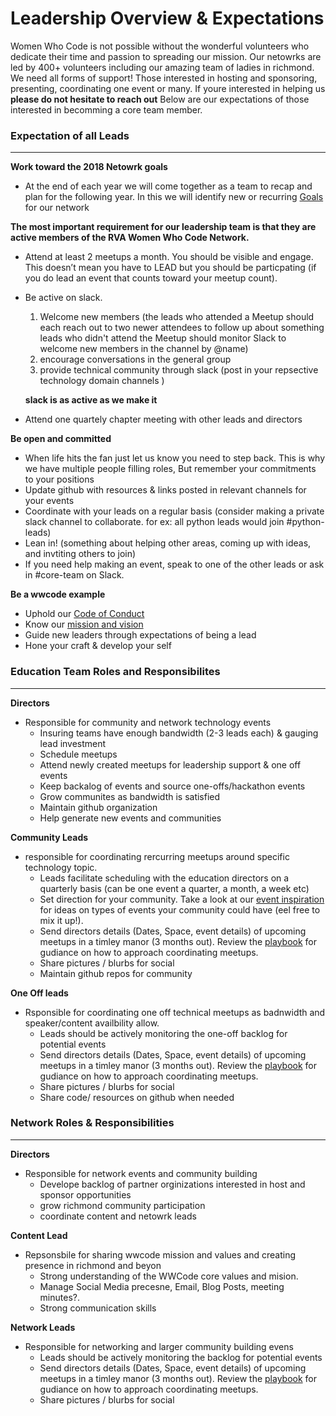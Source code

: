 # Leadership Overview & Expectations 

Women Who Code is not possible without the wonderful volunteers who dedicate their time and passion to spreading our mission. Our netowrks are led by 400+ volunteers including our amazing team of ladies in richmond. We need all forms of support! Those interested in hosting and sponsoring, presenting, coordinating one event or many. If youre interested in helping us **please do not hesitate to reach out** Below are our expectations of those interested in becomming a core team member. 

### Expectation of all Leads 

---

**Work toward the 2018 Netowrk goals**

- At the end of each year we will come together as a team to recap and plan for the following year. In this we will identify new or recurring [Goals](network-goals.md) for our network

**The most important requirement for our leadership team is that they are active members of the RVA Women Who Code Network.**

- Attend at least 2 meetups a month. You should be visible and engage. This doesn’t mean you have to LEAD but you should be particpating (if you do lead an event that counts toward your meetup count). 
- Be active on slack. 
    1. Welcome new members (the leads who attended a Meetup should each reach out to two newer attendees to follow up about something
                            leads who didn't attend the Meetup should monitor Slack to welcome new members in the channel by @name)                          
    2. encourage conversations in the general group 
    3. provide technical community through slack (post in your repsective technology domain channels )
    
    **slack is as active as we make it**
- Attend one quartely chapter meeting with other leads and directors 

**Be open and committed**
- When life hits the fan just let us know you need to step back. This is why we have multiple people filling roles, But remember your commitments to your positions 
- Update github with resources & links posted in relevant channels for your events
- Coordinate with your leads on a regular basis (consider making a private slack channel to collaborate. for ex: all python leads would join #python-leads)
- Lean in! (something about helping other areas, coming up with ideas, and invtiting others to join)
- If you need help making an event, speak to one of the other leads or ask in #core-team on Slack.

**Be a wwcode example**
- Uphold our [Code of Conduct](../code_of_conduct.md)
- Know our [mission and vision](https://www.womenwhocode.com/about)
- Guide new leaders through expectations of being a lead 
- Hone your craft & develop your self 


### Education Team Roles and Responsibilites
---

**Directors**

- Responsible for community and network technology events 
    - Insuring teams have enough bandwidth (2-3 leads each) & gauging lead investment 
    - Schedule meetups 
    - Attend newly created meetups for leadership support & one off events
    - Keep backalog of events and source one-offs/hackathon events 
    - Grow communites as bandwidth is satisfied 
    - Maintain github organization 
    - Help generate new events and communities 

**Community Leads** 

- responsible for coordinating rercurring meetups around specific technology topic.  
    - Leads facilitate scheduling with the education directors on a quarterly basis (can be one event a quarter, a month, a week etc) 
    - Set direction for your community. Take a look at our [event inspiration ](event-inspiration.md) for ideas on types of events your community could have (eel free to mix it up!).
    - Send directors details (Dates, Space, event details) of upcoming meetups in a timley manor (3 months out). Review the [playbook](event-playbook.md) for gudiance on how to approach coordinating meetups.     
    - Share pictures / blurbs for social 
    - Maintain github repos for community



**One Off leads** 

- Rsponsible for coordinating one off technical meetups as badnwidth and speaker/content availbility allow. 
    - Leads should be actively monitoring the one-off backlog for potential events 
    - Send directors details (Dates, Space, event details) of upcoming meetups in a timley manor (3 months out). Review the [playbook](event-playbook.md) for gudiance on how to approach coordinating meetups.     
    - Share pictures / blurbs for social 
    - Share code/ resources on github when needed 

### Network Roles & Responsibilities 
---

**Directors**

- Responsible for network events and community building 
    - Develope backlog of partner orginizations interested in host and sponsor opportunities
    - grow richmond community participation 
    - coordinate content and netowrk leads 


**Content Lead** 

- Repsonsbile for sharing wwcode mission and values and creating presence in richmond and beyon 
    - Strong understanding of the WWCode core values and mision. 
    - Manage Social Media precesne, Email, Blog Posts, meeting minutes?.
    - Strong communication skills 



**Network Leads** 

- Responsible for networking and larger community building evens 
    - Leads should be actively monitoring the backlog for potential events 
    - Send directors details (Dates, Space, event details) of upcoming meetups in a timley manor (3 months out). Review the [playbook](event-playbook.md) for gudiance on how to approach coordinating meetups.     
    - Share pictures / blurbs for social 
